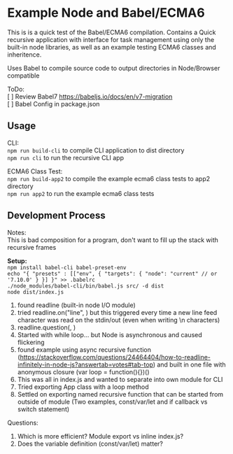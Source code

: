 # Example Node and Babel/ECMA6
This is is a quick test of the Babel/ECMA6 compilation.
Contains a Quick recursive application with interface for task management using only the built-in node libraries, as well
as an example testing ECMA6 classes and inheritence.

Uses Babel to compile source code to output directories in Node/Browser compatible

ToDo:  
[ ] Review Babel7 https://babeljs.io/docs/en/v7-migration  
[ ] Babel Config in package.json

## Usage

CLI:  
`npm run build-cli` to compile CLI application to dist directory  
`npm run cli` to run the recursive CLI app  

ECMA6 Class Test:  
`npm run build-app2` to compile the example ecma6 class tests to app2 directory  
`npm run app2` to run the example ecma6 class tests  


## Development Process

Notes:  
This is bad composition for a program, don't want to fill up the stack with recursive frames  

**Setup:**  
``npm install babel-cli babel-preset-env``  
``echo "{ "presets" : [["env", {
            "targets": {
                "node": "current" // or '7.10.0'
            }
          }]
        }" >> .babelrc``  
``./node_modules/babel-cli/bin/babel.js src/ -d dist``  
``node dist/index.js``  

1) found readline (built-in node I/O module)  
2) tried readline.on("line", <callback>) but this triggered every time a new line
feed character was read on the stdin/out (even when writing \n characters)  
3) readline.question(<prompt>, <callback>)  
4) Started with while loop... but Node is asynchronous and caused flickering  
5) found example using async recursive function (https://stackoverflow.com/questions/24464404/how-to-readline-infinitely-in-node-js?answertab=votes#tab-top)
and built in one file with anonymous closure (var loop = function(){})()  
6) This was all in index.js and wanted to separate into own module for CLI  
7) Tried exporting App class with a loop method  
8) Settled on exporting named recursive function that can be started from outside
of module (Two examples, const/var/let and if callback vs switch statement)  

Questions:  
1) Which is more efficient? Module export vs inline index.js?  
2) Does the variable definition (const/var/let) matter?
